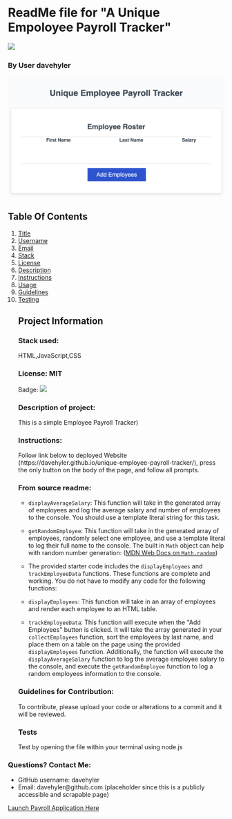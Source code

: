<h1 id="title">ReadMe file for "A Unique Empoloyee Payroll Tracker"</h1><img src = "https://badgen.net/badge/license/MIT">
<h3>By User davehyler</h3>
<!-- Optional Screenshot will show if user places one within the same directory as this readme. -->
<p><img src = "screenshot.png"></p> 
<nav>
<h2>Table Of Contents</h2>
<ol>
<li><a href="#title">Title</a></li>
<li><a href="#username">Username</a></li>
<li><a href="#email">Email</a></li>
<li><a href="#stack">Stack</a></li>
<li><a href="#license">License</a></li>
<li><a href="#description">Description</a></li>
<li><a href="#instructions">Instructions</a></li>
<li><a href="#usage">Usage</a></li>
<li><a href="#guidelines">Guidelines</a></li>
<li><a href="#testing">Testing</a></li>
</ol>
</nav>
<ul class="list-group">
<h2>Project Information</h2>
<h3 id="stack">Stack used:</h3>
<p>HTML,JavaScript,CSS</p>
<h3 id="license">License: MIT</h3>
<p>Badge: <a href = "https://opensource.org/license/mit"><img src = "https://badgen.net/badge/license/MIT"></a></p>
<h3 id="description">Description of project:</h3>
<p>This is a simple Employee Payroll Tracker)</p>
<h3 id="instructions">Instructions:</h3>
<p>Follow link below to deployed Website (https://davehyler.github.io/unique-employee-payroll-tracker/), press the only button on the body of the page, and follow all prompts.</p>
<h3 id="usage">From source readme:</h3>

* `displayAverageSalary`: This function will take in the generated array of employees and log the average salary and number of employees to the console.  You should use a template literal string for this task.

* `getRandomEmployee`: This function will take in the generated array of employees, randomly select one employee, and use a template literal to log their full name to the console.  The built in `Math` object can help with random number generation: ([MDN Web Docs on `Math.random`](https://developer.mozilla.org/en-US/docs/Web/JavaScript/Reference/Global_Objects/Math/random))

* The provided starter code includes the `displayEmployees` and `trackEmployeeData` functions. These functions are complete and working. You do not have to modify any code for the following functions:

* `displayEmployees`: This function will take in an array of employees and render each employee to an HTML table.

* `trackEmployeeData`: This function will execute when the "Add Employees" button is clicked. It will take the array generated in your `collectEmployees` function, sort the employees by last name, and place them on a table on the page using the provided `displayEmployees` function.  Additionally, the function will execute the `displayAverageSalary` function to log the average employee salary to the console, and execute the `getRandomEmployee` function to log a random employees information to the console.
<p>
<h3 id="guidelines">Guidelines for Contribution:</h3>
<p>To contribute, please upload your code or alterations to a commit and it will be reviewed.</p>
<h3 id="testing">Tests</h3>
<p>Test by opening the file within your terminal using node.js</p>
</ul>
<h3>Questions? Contact Me:</h3>
<ul class="list-group">
<li class="list-group-item" id="username">GitHub username: davehyler</li>
<li class="list-group-item" id="email">Email:  davehyler@github.com (placeholder since this is a publicly accessible and scrapable page)</li>
</ul>
<a href = "[https://app.screencastify.com/v3/watch/WyreqWfdYCzqPPtEFKya](https://davehyler.github.io/unique-employee-payroll-tracker/)">Launch Payroll Application Here</a>
